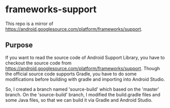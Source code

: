 # frameworks-support

This repo is a mirror of https://android.googlesource.com/platform/frameworks/support.

## Purpose

If you want to read the source code of Android Support Library,
you have to checkout the source code from https://android.googlesource.com/platform/frameworks/support.
Though the official source code supports Gradle,
you have to do some modifications before building with gradle and importing into Android Studio.

So, I created a branch named 'source-build' which based on the 'master' branch.
On the 'source-build' branch, I modified the build.gradle files and some Java files,
so that we can build it via Gradle and Android Studio.


